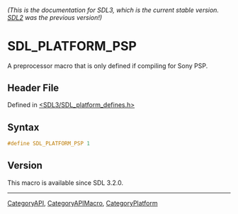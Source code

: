 ###### (This is the documentation for SDL3, which is the current stable version. [SDL2](https://wiki.libsdl.org/SDL2/) was the previous version!)
# SDL_PLATFORM_PSP

A preprocessor macro that is only defined if compiling for Sony PSP.

## Header File

Defined in [<SDL3/SDL_platform_defines.h>](https://github.com/libsdl-org/SDL/blob/main/include/SDL3/SDL_platform_defines.h)

## Syntax

```c
#define SDL_PLATFORM_PSP 1
```

## Version

This macro is available since SDL 3.2.0.

----
[CategoryAPI](CategoryAPI), [CategoryAPIMacro](CategoryAPIMacro), [CategoryPlatform](CategoryPlatform)

